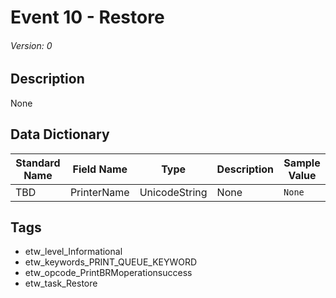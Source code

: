 # Event 10 - Restore
###### Version: 0

## Description
None

## Data Dictionary
|Standard Name|Field Name|Type|Description|Sample Value|
|---|---|---|---|---|
|TBD|PrinterName|UnicodeString|None|`None`|

## Tags
* etw_level_Informational
* etw_keywords_PRINT_QUEUE_KEYWORD
* etw_opcode_PrintBRMoperationsuccess
* etw_task_Restore